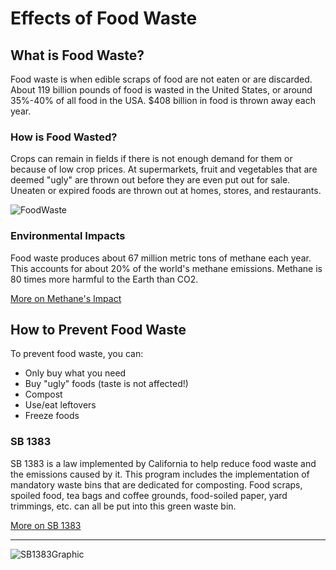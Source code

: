 <h1> Effects of Food Waste</h1>

<h2> What is Food Waste? </h2>
<p> Food waste is when edible scraps of food are not eaten or are discarded. About 119 billion pounds of food is wasted in the United States, or around 35%-40% of all food in the USA. $408 billion in food is thrown away each year. </p>

<h3> How is Food Wasted? </h3>
<p> Crops can remain in fields if there is not enough demand for them or because of low crop prices. At supermarkets, fruit and vegetables that are deemed "ugly" are thrown out before they are even put out for sale. Uneaten or expired foods are thrown out at homes, stores, and restaurants. </p>

<img src="https://static.scientificamerican.com/sciam/cache/file/8BC69D77-99DF-46CB-B029DF3BDF632453_source.jpg?w=690&h=930&6ADB0F0C-1409-4AA8-A1B85180336808F5" alt="FoodWaste">

<h3> Environmental Impacts </h3>
<p> Food waste produces about 67 million metric tons of methane each year. This accounts for about 20% of the world's methane emissions. Methane is 80 times more harmful to the Earth than CO2. </p>
<a href='https://www.iea.org/reports/global-methane-tracker-2022/methane-and-climate-change'> More on Methane's Impact</a>

<h2> How to Prevent Food Waste </h2>
<p> To prevent food waste, you can:</p>
<ul>
<li>Only buy what you need</li>
  <li>Buy "ugly" foods (taste is not affected!)</li>
 <li>Compost</li>
  <li>Use/eat leftovers</li>
 <li>Freeze foods</li>
</ul>

<h3> SB 1383 </h3>
<p> SB 1383 is a law implemented by California to help reduce food waste and the emissions caused by it. This program includes the implementation of mandatory waste bins that are dedicated for composting. Food scraps, spoiled food, tea bags and coffee grounds, food-soiled paper, yard trimmings, etc. can all be put into this green waste bin. </p>
<a href='https://calrecycle.ca.gov/organics/slcp/education/'> More on SB 1383 </a>

---
<img src="https://www.smcsustainability.org/wp-content/uploads/SB-1383-what-goes-in-the-green-bin.jpg" alt="SB1383Graphic">


